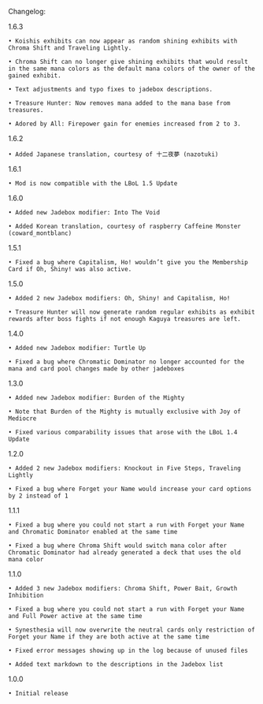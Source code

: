 Changelog: 

1.6.3

    • Koishis exhibits can now appear as random shining exhibits with Chroma Shift and Traveling Lightly.

    • Chroma Shift can no longer give shining exhibits that would result in the same mana colors as the default mana colors of the owner of the gained exhibit.

    • Text adjustments and typo fixes to jadebox descriptions.

    • Treasure Hunter: Now removes mana added to the mana base from treasures.

    • Adored by All: Firepower gain for enemies increased from 2 to 3.


1.6.2

    • Added Japanese translation, courtesy of 十二夜夢 (nazotuki)


1.6.1

    • Mod is now compatible with the LBoL 1.5 Update


1.6.0

    • Added new Jadebox modifier: Into The Void

    • Added Korean translation, courtesy of raspberry Caffeine Monster (coward_montblanc)


1.5.1

    • Fixed a bug where Capitalism, Ho! wouldn’t give you the Membership Card if Oh, Shiny! was also active.


1.5.0

    • Added 2 new Jadebox modifiers: Oh, Shiny! and Capitalism, Ho!

    • Treasure Hunter will now generate random regular exhibits as exhibit rewards after boss fights if not enough Kaguya treasures are left.


1.4.0

    • Added new Jadebox modifier: Turtle Up

    • Fixed a bug where Chromatic Dominator no longer accounted for the mana and card pool changes made by other jadeboxes


1.3.0

    • Added new Jadebox modifier: Burden of the Mighty

    • Note that Burden of the Mighty is mutually exclusive with Joy of Mediocre

    • Fixed various comparability issues that arose with the LBoL 1.4 Update


1.2.0

    • Added 2 new Jadebox modifiers: Knockout in Five Steps, Traveling Lightly

    • Fixed a bug where Forget your Name would increase your card options by 2 instead of 1


1.1.1

    • Fixed a bug where you could not start a run with Forget your Name and Chromatic Dominator enabled at the same time

    • Fixed a bug where Chroma Shift would switch mana color after Chromatic Dominator had already generated a deck that uses the old mana color

1.1.0

    • Added 3 new Jadebox modifiers: Chroma Shift, Power Bait, Growth Inhibition

    • Fixed a bug where you could not start a run with Forget your Name and Full Power active at the same time

    • Synesthesia will now overwrite the neutral cards only restriction of Forget your Name if they are both active at the same time

    • Fixed error messages showing up in the log because of unused files

    • Added text markdown to the descriptions in the Jadebox list

1.0.0

    • Initial release